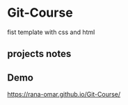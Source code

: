 # Git-Course
fist template with css and html
## projects notes
## Demo
 https://rana-omar.github.io/Git-Course/
